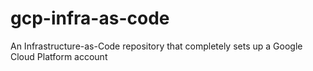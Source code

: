 # gcp-infra-as-code
An Infrastructure-as-Code repository that completely sets up a Google Cloud Platform account

